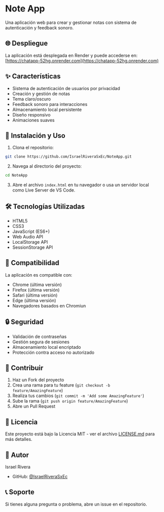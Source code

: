 # Note App

Una aplicación web para crear y gestionar notas con sistema de autenticación y feedback sonoro.

## 🌐 Despliegue

La aplicación está desplegada en Render y puede accederse en:
[https://chatapp-52hg.onrender.com](https://chatapp-52hg.onrender.com)

## ✨ Características

- Sistema de autenticación de usuarios por privacidad
- Creación y gestión de notas
- Tema claro/oscuro
- Feedback sonoro para interacciones
- Almacenamiento local persistente
- Diseño responsivo
- Animaciones suaves

## 🚀 Instalación y Uso

1. Clona el repositorio:
```bash
git clone https://github.com/IsraelRiveraSxEc/NoteApp.git
```

2. Navega al directorio del proyecto:
```bash
cd NoteApp
```

3. Abre el archivo `index.html` en tu navegador o usa un servidor local como Live Server de VS Code.

## 🛠️ Tecnologías Utilizadas

- HTML5
- CSS3
- JavaScript (ES6+)
- Web Audio API
- LocalStorage API
- SessionStorage API

## 📱 Compatibilidad

La aplicación es compatible con:
- Chrome (última versión)
- Firefox (última versión)
- Safari (última versión)
- Edge (última versión)
- Navegadores basados en Chromiun

## 🔒 Seguridad

- Validación de contraseñas
- Gestión segura de sesiones
- Almacenamiento local encriptado
- Protección contra acceso no autorizado

## 🤝 Contribuir

1. Haz un Fork del proyecto
2. Crea una rama para tu feature (`git checkout -b feature/AmazingFeature`)
3. Realiza tus cambios (`git commit -m 'Add some AmazingFeature'`)
4. Sube la rama (`git push origin feature/AmazingFeature`)
5. Abre un Pull Request

## 📄 Licencia

Este proyecto está bajo la Licencia MIT - ver el archivo [LICENSE.md](LICENSE.md) para más detalles.

## 👤 Autor

Israel Rivera
- GitHub: [@IsraelRiveraSxEc](https://github.com/IsraelRiveraSxEc)

## 📞 Soporte

Si tienes alguna pregunta o problema, abre un issue en el repositorio.
